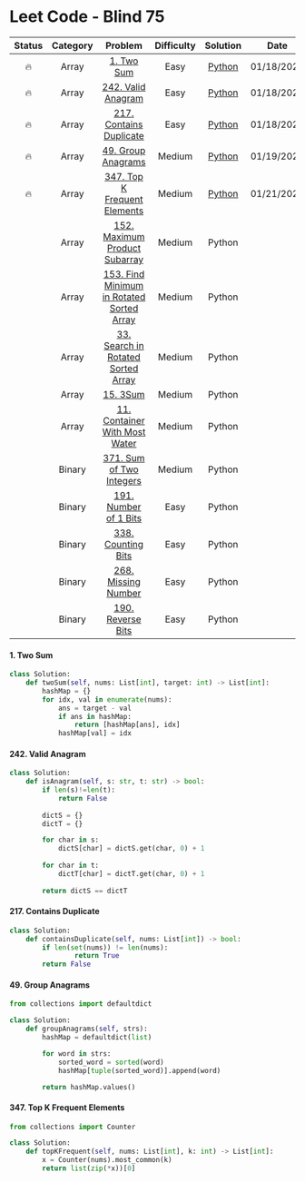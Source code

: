 # Leet Code - Blind 75

|Status|Category|Problem|Difficulty|Solution|Date|
|:-:|:-:|:-:|:-:|:-:|:-:|
|:fire:|Array|[1. Two Sum](https://leetcode.com/problems/two-sum/)|Easy|[Python](#1-two-sum)|01/18/2024|
|:fire:|Array|[242. Valid Anagram](https://leetcode.com/problems/valid-anagram/)|Easy|[Python](#242-valid-anagram)|01/18/2024|
|:fire:|Array|[217. Contains Duplicate](https://leetcode.com/problems/contains-duplicate/)|Easy|[Python](#217-contains-duplicate)|01/18/2024|
|:fire:|Array|[49. Group Anagrams](https://leetcode.com/problems/group-anagrams/)|Medium|[Python](#49-group-anagrams)|01/19/2024|
|:fire:|Array|[347. Top K Frequent Elements](https://leetcode.com/problems/top-k-frequent-elements/)|Medium|[Python](#347-top-k-frequent-elements)|01/21/2024|
||Array|[152. Maximum Product Subarray](https://leetcode.com/problems/maximum-product-subarray/)|Medium|Python||
||Array|[153. Find Minimum in Rotated Sorted Array](https://leetcode.com/problems/find-minimum-in-rotated-sorted-array/)|Medium|Python||
||Array|[33. Search in Rotated Sorted Array](https://leetcode.com/problems/search-in-rotated-sorted-array/)|Medium|Python||
||Array|[15. 3Sum](https://leetcode.com/problems/3sum/)|Medium|Python||
||Array|[11. Container With Most Water](https://leetcode.com/problems/container-with-most-water/)|Medium|Python||
||Binary|[371. Sum of Two Integers](https://leetcode.com/problems/sum-of-two-integers/)|Medium|Python||
||Binary|[191. Number of 1 Bits](https://leetcode.com/problems/number-of-1-bits/)|Easy|Python||
||Binary|[338. Counting Bits](https://leetcode.com/problems/counting-bits/)|Easy|Python||
||Binary|[268. Missing Number](https://leetcode.com/problems/missing-number/)|Easy|Python||
||Binary|[190. Reverse Bits](https://leetcode.com/problems/reverse-bits/)|Easy|Python||

#### 1. Two Sum
```python
class Solution:
    def twoSum(self, nums: List[int], target: int) -> List[int]:
        hashMap = {}
        for idx, val in enumerate(nums):
            ans = target - val
            if ans in hashMap:
                return [hashMap[ans], idx]
            hashMap[val] = idx
```

#### 242. Valid Anagram
```python
class Solution:
    def isAnagram(self, s: str, t: str) -> bool:
        if len(s)!=len(t):
            return False
        
        dictS = {}
        dictT = {}

        for char in s:
            dictS[char] = dictS.get(char, 0) + 1
        
        for char in t:
            dictT[char] = dictT.get(char, 0) + 1
        
        return dictS == dictT
```

#### 217. Contains Duplicate
```python
class Solution:
    def containsDuplicate(self, nums: List[int]) -> bool:
        if len(set(nums)) != len(nums):
                return True
        return False
```

#### 49. Group Anagrams
```python
from collections import defaultdict

class Solution:
    def groupAnagrams(self, strs):
        hashMap = defaultdict(list)

        for word in strs:
            sorted_word = sorted(word)
            hashMap[tuple(sorted_word)].append(word)

        return hashMap.values()
```

#### 347. Top K Frequent Elements
```python
from collections import Counter

class Solution:
    def topKFrequent(self, nums: List[int], k: int) -> List[int]:
        x = Counter(nums).most_common(k)
        return list(zip(*x))[0]
```